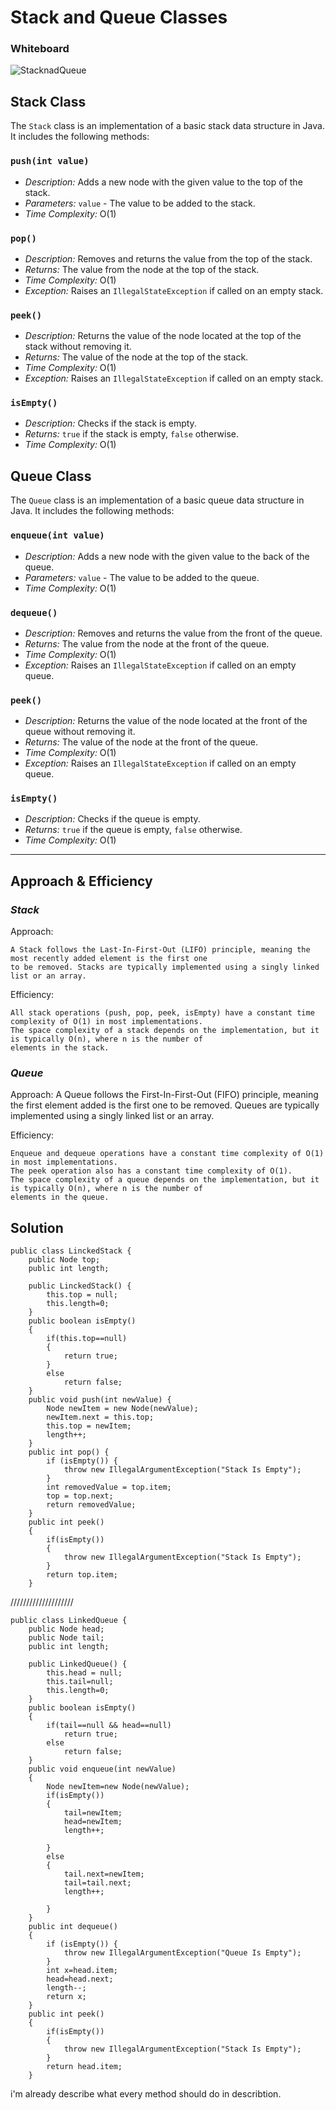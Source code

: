# Stack and Queue Classes


### Whiteboard
![StacknadQueue](./Screenshot%20(444).png) 

## Stack Class

The `Stack` class is an implementation of a basic stack data structure in Java. It includes the following methods:
### `push(int value)`
- *Description:* Adds a new node with the given value to the top of the stack.
- *Parameters:* `value` - The value to be added to the stack.
- *Time Complexity:* O(1)
### `pop()`
- *Description:* Removes and returns the value from the top of the stack.
- *Returns:* The value from the node at the top of the stack.
- *Time Complexity:* O(1)
- *Exception:* Raises an `IllegalStateException` if called on an empty stack.
### `peek()`
- *Description:* Returns the value of the node located at the top of the stack without removing it.
- *Returns:* The value of the node at the top of the stack.
- *Time Complexity:* O(1)
- *Exception:* Raises an `IllegalStateException` if called on an empty stack.
### `isEmpty()`
- *Description:* Checks if the stack is empty.
- *Returns:* `true` if the stack is empty, `false` otherwise.
- *Time Complexity:* O(1)
## Queue Class
The `Queue` class is an implementation of a basic queue data structure in Java. It includes the following methods:
### `enqueue(int value)`
- *Description:* Adds a new node with the given value to the back of the queue.
- *Parameters:* `value` - The value to be added to the queue.
- *Time Complexity:* O(1)
### `dequeue()`
- *Description:* Removes and returns the value from the front of the queue.
- *Returns:* The value from the node at the front of the queue.
- *Time Complexity:* O(1)
- *Exception:* Raises an `IllegalStateException` if called on an empty queue.
### `peek()`
- *Description:* Returns the value of the node located at the front of the queue without removing it.
- *Returns:* The value of the node at the front of the queue.
- *Time Complexity:* O(1)
- *Exception:* Raises an `IllegalStateException` if called on an empty queue.
### `isEmpty()`
- *Description:* Checks if the queue is empty.
- *Returns:* `true` if the queue is empty, `false` otherwise.
- *Time Complexity:* O(1)
---
## Approach & Efficiency
### *Stack*
Approach:

    A Stack follows the Last-In-First-Out (LIFO) principle, meaning the most recently added element is the first one
    to be removed. Stacks are typically implemented using a singly linked list or an array.
Efficiency:

    All stack operations (push, pop, peek, isEmpty) have a constant time complexity of O(1) in most implementations.
    The space complexity of a stack depends on the implementation, but it is typically O(n), where n is the number of 
    elements in the stack.
### *Queue*
Approach:
    A Queue follows the First-In-First-Out (FIFO) principle, meaning the first element added is the first one to be
    removed. Queues are typically implemented using a singly linked list or an array.

Efficiency:

    Enqueue and dequeue operations have a constant time complexity of O(1) in most implementations.
    The peek operation also has a constant time complexity of O(1).
    The space complexity of a queue depends on the implementation, but it is typically O(n), where n is the number of 
    elements in the queue.
## Solution

```
public class LinckedStack {
    public Node top;
    public int length;

    public LinckedStack() {
        this.top = null;
        this.length=0;
    }
    public boolean isEmpty()
    {
        if(this.top==null)
        {
            return true;
        }
        else
            return false;
    }
    public void push(int newValue) {
        Node newItem = new Node(newValue);
        newItem.next = this.top;
        this.top = newItem;
        length++;
    }
    public int pop() {
        if (isEmpty()) {
            throw new IllegalArgumentException("Stack Is Empty");
        }
        int removedValue = top.item;
        top = top.next;
        return removedValue;
    }
    public int peek()
    {
        if(isEmpty())
        {
            throw new IllegalArgumentException("Stack Is Empty");
        }
        return top.item;
    }
```

////////////////////
```
public class LinkedQueue {
    public Node head;
    public Node tail;
    public int length;

    public LinkedQueue() {
        this.head = null;
        this.tail=null;
        this.length=0;
    }
    public boolean isEmpty()
    {
        if(tail==null && head==null)
            return true;
        else
            return false;
    }
    public void enqueue(int newValue)
    {
        Node newItem=new Node(newValue);
        if(isEmpty())
        {
            tail=newItem;
            head=newItem;
            length++;

        }
        else
        {
            tail.next=newItem;
            tail=tail.next;
            length++;

        }
    }
    public int dequeue()
    {
        if (isEmpty()) {
            throw new IllegalArgumentException("Queue Is Empty");
        }
        int x=head.item;
        head=head.next;
        length--;
        return x;
    }
    public int peek()
    {
        if(isEmpty())
        {
            throw new IllegalArgumentException("Stack Is Empty");
        }
        return head.item;
    }
```
i'm already describe what every method should do in describtion.
